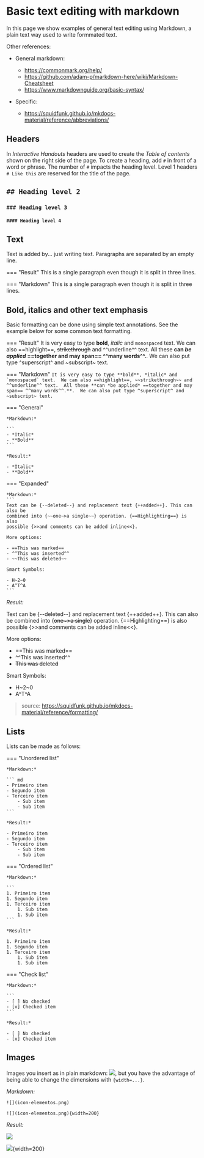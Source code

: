 # Basic text editing with markdown

In this page we show examples of general text editing using Markdown, a plain text way used to write formmated text. 

Other references:

- General markdown:
    - https://commonmark.org/help/
    - https://github.com/adam-p/markdown-here/wiki/Markdown-Cheatsheet
    - https://www.markdownguide.org/basic-syntax/

- Specific:
    - https://squidfunk.github.io/mkdocs-material/reference/abbreviations/

## Headers

In *Interactive Handouts* headers are used to create the *Table of contents* shown on the right side of the page. To create a heading, add `#` in front of a word or phrase. The number of `#` impacts the heading level. Level 1 headers `# Like this` are reserved for the title of the page. 

## `## Heading level 2`
### `### Heading level 3`
#### `#### Heading level 4`

## Text

Text is added by... just writing text. Paragraphs are separated by an empty line. 

=== "Result"
    This is a single paragraph
    even though it is split in three
    lines.

=== "Markdown"
        This is a single paragraph
        even though it is split in three
        lines.


## Bold, italics and other text emphasis

Basic formatting can be done using simple text annotations. See the example below for some common text formatting.

=== "Result"
    It is very easy to type **bold**, *italic* and `monospaced` text. We can also ==highlight==, ~~strikethrough~~ and ^^underline^^ text. All these **can *be applied* ==together and may span== ^^many words^^.**. We can also put type ^superscript^ and ~subscript~ text. 
    
=== "Markdown"
    ```
    It is very easy to type **bold**, *italic* and `monospaced` text. 
    We can also ==highlight==, ~~strikethrough~~ and ^^underline^^ text. 
    All these **can *be applied* ==together and may span== ^^many words^^.**. 
    We can also put type ^superscript^ and ~subscript~ text. 
    ```

=== "General"

    *Markdown:*

    ```
    - *Italic*
    - **Bold**
    ```

    *Result:*

    - *Italic*
    - **Bold**

=== "Expanded"
    
    *Markdown:*
    ```
    Text can be {​--deleted--} and replacement text {​++added++}. This can also be
    combined into {​~~one~>a single~~} operation. {​==Highlighting==} is also
    possible {​>>and comments can be added inline<<}.

    More options:
    
    - ==This was marked==
    - ^^This was inserted^^
    - ~~This was deleted~~
    
    Smart Symbols:
    
    - H~2~0
    - A^T^A
    ```

*Result:*

Text can be {​--deleted--} and replacement text {​++added++}. This can also be
combined into {​~~one~>a single~~} operation. {​==Highlighting==} is also
possible {​>>and comments can be added inline<<}.

More options:

- ==This was marked==
- ^^This was inserted^^
- ~~This was deleted~~

Smart Symbols:

- H~2~0
- A^T^A

> source: https://squidfunk.github.io/mkdocs-material/reference/formatting/


## Lists

Lists can be made as follows:

=== "Unordered list"

    *Markdown:*
    
    ``` md
    - Primeiro item
    - Segundo item
    - Terceiro item
        - Sub item
        - Sub item
    ```
    
    *Result:*
    
    - Primeiro item
    - Segundo item
    - Terceiro item
        - Sub item
        - Sub item
    
=== "Ordered list"

    *Markdown:*
    
    ```
    1. Primeiro item
    1. Segundo item
    1. Terceiro item
        1. Sub item
        1. Sub item
    ```
    
    *Result:*
    
    1. Primeiro item
    1. Segundo item
    1. Terceiro item
        1. Sub item
        1. Sub item
    
=== "Check list"

    *Markdown:*
    
    ```
    - [ ] No checked
    - [x] Checked item
    ```

    *Result:*
    
    - [ ] No checked
    - [x] Checked item
    


## Images 

Images you insert as in plain markdown: ![](image_path), but you have the advantage of being able to change the dimensions with `{width=...}`.

*Markdown:*

```
![](icon-elementos.png)
```

```
![](icon-elementos.png){width=200}
```

*Result:*

![](icon-elementos.png)

![](icon-elementos.png){width=200}
